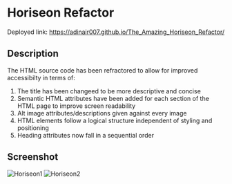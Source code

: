 # Horiseon Refactor
Deployed link: https://adinair007.github.io/The_Amazing_Horiseon_Refactor/

## Description

The HTML source code has been refractored to allow for improved accessibilty in terms of:
1. The title has been changeed to be more descriptive and concise
2. Semantic HTML attributes have been added for each section of the HTML page to improve screen readability
3. Alt image attributes/descriptions given against every image
4. HTML elements follow a logical structure independent of styling and positioning
5. Heading attributes now fall in a sequential order

## Screenshot
![Horiseon1](https://user-images.githubusercontent.com/112667543/205474925-cc49b616-1cc4-4915-8fe1-2bd58aa770bc.png)
![Horiseon2](https://user-images.githubusercontent.com/112667543/205474928-4c777613-5eca-4947-8cc1-8a0d1b8a6f45.png)
